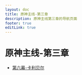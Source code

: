 ```yaml
---
layout: doc
title: 原神主线-第三章
description: 原神主线第三章的导航页面
footer: true
editLink: true
---
```


# 原神主线-第三章

- [第六幕-卡利贝尔](act-6)
